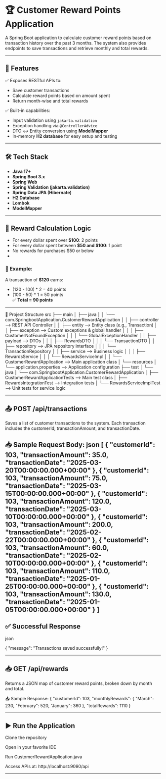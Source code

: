# 🏆 Customer Reward Points Application

A Spring Boot application to calculate customer reward points based on transaction history over the past 3 months. The system also provides endpoints to save transactions and retrieve monthly and total rewards.

---

## 🚀 Features

✅ Exposes RESTful APIs to:
- Save customer transactions
- Calculate reward points based on amount spent
- Return month-wise and total rewards

✅ Built-in capabilities:
- Input validation using `jakarta.validation`
- Exception handling via `@ControllerAdvice`
- DTO ↔ Entity conversion using **ModelMapper**
- In-memory **H2 database** for easy setup and testing

---

## 🛠️ Tech Stack

- **Java 17+**
- **Spring Boot 3.x**
- **Spring Web**
- **Spring Validation (jakarta.validation)**
- **Spring Data JPA (Hibernate)**
- **H2 Database**
- **Lombok**
- **ModelMapper**

---
## 🧮 Reward Calculation Logic

- For every dollar spent over **$100**: 2 points
- For every dollar spent between **$50 and $100**: 1 point
- No rewards for purchases $50 or below
- 
### 🧾 Example:

A transaction of **$120** earns:
- (120 - 100) * 2 = 40 points
- (100 - 50) * 1 = 50 points  
  ✅ **Total = 90 points**

---
🧱 Project Structure
src
├── main
│   ├── java
│   │   └── com.SpringbootApplication.CustomerRewardApplication
│   │       ├── controller                 --> REST API Controller
│   │       ├── entity                     --> Entity class (e.g., Transaction)
│   │       ├── exception                  --> Custom exceptions & global handler
│   │       │   ├── CustomerNotFoundException
│   │       │   └── GlobalExceptionHandler
│   │       ├── payload                    --> DTOs
│   │       │   ├── RewardsDTO
│   │       │   └── TransactionDTO
│   │       ├── repository                 --> JPA repository interface
│   │       │   └── TransactionRepository
│   │       ├── service                    --> Business logic
│   │       │   ├── RewardsService
│   │       │   └── RewardsServiceImpl
│   │       └── CustomerRewardApplication  --> Main application class
│   └── resources
│       └── application.properties         --> Application configuration
├── test
│   └── java
│       └── com.SpringbootApplication.CustomerRewardApplication
│           ├── CustomerRewardApplicationTests  --> Main test class
│           ├── RewardsIntegrationTest          --> Integration tests
│           └── RewardsServiceImplTest          --> Unit tests for service logic

---
## 📤 POST /api/transactions
Saves a list of customer transactions to the system. Each transaction includes the customerId, transactionAmount, and transactionDate.

📥 Sample Request Body:
json
[
{
"customerId": 103,
"transactionAmount": 35.0,
"transactionDate": "2025-03-20T00:00:00.000+00:00"
},
{
"customerId": 103,
"transactionAmount": 75.0,
"transactionDate": "2025-03-15T00:00:00.000+00:00"
},
{
"customerId": 103,
"transactionAmount": 120.0,
"transactionDate": "2025-03-10T00:00:00.000+00:00"
},
{
"customerId": 103,
"transactionAmount": 200.0,
"transactionDate": "2025-02-22T00:00:00.000+00:00"
},
{
"customerId": 103,
"transactionAmount": 60.0,
"transactionDate": "2025-02-10T00:00:00.000+00:00"
},
{
"customerId": 103,
"transactionAmount": 110.0,
"transactionDate": "2025-01-25T00:00:00.000+00:00"
},
{
"customerId": 103,
"transactionAmount": 130.0,
"transactionDate": "2025-01-05T00:00:00.000+00:00"
}
]
---
## ✅ Successful Response
json

{
"message": "Transactions saved successfully!"
}

---
## 📥 GET /api/rewards
Returns a JSON map of customer reward points, broken down by month and total.

📤 Sample Response:
{
"customerId": 103,
"monthlyRewards": {
"March": 230,
"February": 520,
"January": 360
},
"totalRewards": 1110
}

---
## ▶️ Run the Application
Clone the repository

Open in your favorite IDE

Run CustomerRewardApplication.java

Access APIs at: http://localhost:9090/api

---

